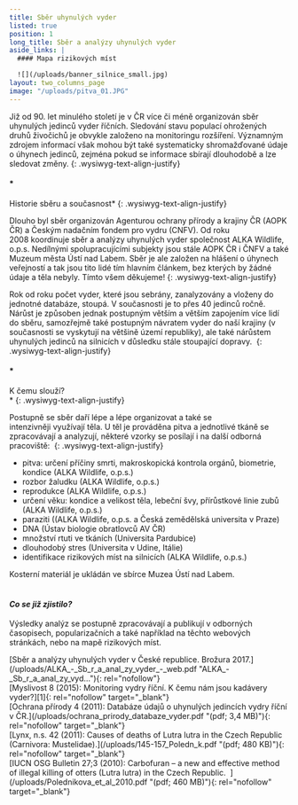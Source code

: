 ```yaml
---
title: Sběr uhynulých vyder
listed: true
position: 1
long_title: Sběr a analýzy uhynulých vyder
aside_links: |
  #### Mapa rizikových míst

  ![](/uploads/banner_silnice_small.jpg)
layout: two_columns_page
image: "/uploads/pitva_01.JPG"
---
```

Již od 90. let minulého století je v ČR více či méně organizován sběr
uhynulých jedinců vyder říčních. Sledování stavu populací ohrožených
druhů živočichů je obvykle založeno na monitoringu rozšíření. Významným
zdrojem informací však mohou být také systematicky shromažďované údaje o
úhynech jedinců, zejména pokud se informace sbírají dlouhodobě a lze
sledovat změny.
{: .wysiwyg-text-align-justify}

#### *<span class="wysiwyg-font-size-medium">  
Historie sběru a současnost</span>*
{: .wysiwyg-text-align-justify}

Dlouho byl sběr organizován Agenturou ochrany přírody a krajiny ČR (AOPK
ČR) a Českým nadačním fondem pro vydru (CNFV). Od roku 2008 koordinuje
sběr a analýzy uhynulých vyder společnost ALKA Wildlife, o.p.s.
Nedílnými spolupracujícími subjekty jsou stále AOPK ČR i ČNFV a také
Muzeum města Ústí nad Labem. Sběr je ale založen na hlášení o úhynech
veřejností a tak jsou tito lidé tím hlavním článkem, bez kterých by
žádné údaje a těla nebyly. Tímto všem děkujeme!
{: .wysiwyg-text-align-justify}

Rok od roku počet vyder, které jsou sebrány, zanalyzovány a vloženy do
jednotné databáze, stoupá. V současnosti je to přes 40 jedinců ročně.
Nárůst je způsoben jednak postupným větším a větším zapojením více lidí
do sběru, samozřejmě také postupným návratem vyder do naší krajiny (v
současnosti se vyskytují na většině území republiky), ale také nárůstem
uhynulých jedinců na silnicích v důsledku stále stoupající dopravy. 
{: .wysiwyg-text-align-justify}

#### *<span class="wysiwyg-font-size-medium">  
K čemu slouží?  
</span>*
{: .wysiwyg-text-align-justify}

Postupně se sběr daří lépe a lépe organizovat a také se
intenzivněji využívají těla. U těl je prováděna pitva a jednotlivé tkáně
se zpracovávají a analyzují, některé vzorky se posílají i na další
odborná pracoviště: 
{: .wysiwyg-text-align-justify}



* pitva: určení příčiny smrti, makroskopická kontrola orgánů, biometrie,
  kondice (ALKA Wildlife, o.p.s.)
* rozbor žaludku (ALKA Wildlife, o.p.s.)
* reprodukce (ALKA Wildlife, o.p.s.)
* určení věku: kondice a velikost těla, lebeční švy, přírůstkové linie
  zubů (ALKA Wildlife, o.p.s.)
* paraziti ((ALKA Wildlife, o.p.s. a Česká zemědělská universita v
  Praze)
* DNA (Ústav biologie obratlovců AV ČR)
* množství rtuti ve tkáních (Universita Pardubice)
* dlouhodobý stres (Universita v Udine, Itálie)
* identifikace rizikových míst na silnicích (ALKA Wildlife, o.p.s.)

   
Kosterní materiál je ukládán ve sbírce Muzea Ústí nad Labem.  
*<span class="wysiwyg-font-size-medium">  
</span>*

####  *<span class="wysiwyg-font-size-medium">Co se již zjistilo?</span>*  
 

 Výsledky analýz se postupně zpracovávají a publikují v odborných časopisech, popularizačních a také například na těchto webových stránkách, nebo na mapě rizikových míst.<div>

</div>

<div>
[Sběr a analýzy uhynulých vyder v České republice. Brožura
2017.](/uploads/ALKA_-_Sb_r_a_anal_zy_vyder_-_web.pdf
"ALKA_-_Sb_r_a_anal_zy_vyd..."){: rel="nofollow"}
</div>

<div>

<div>
<div>
[Myslivost 8 (2015): Monitoring vydry říční. K čemu nám jsou kadávery
vyder?][1]{: rel="nofollow" target="_blank"}
</div>
<div>

</div>
<div>
[Ochrana přírody 4 (2011): Databáze údajů o uhynulých jedincích vydry
říční v ČR.](/uploads/ochrana_prirody_databaze_vyder.pdf "(pdf; 3,4
MB)"){: rel="nofollow" target="_blank"}
</div>
<div>

</div>
<div>
[Lynx, n.s. 42 (2011): Causes of deaths of Lutra lutra in the Czech
Republic (Carnivora: Mustelidae).](/uploads/145-157_Poledn_k.pdf "(pdf;
480 KB)"){: rel="nofollow" target="_blank"}
</div>
<div>

</div>
<div>
[IUCN OSG Bulletin 27;3 (2010): Carbofuran – a new and effective method
of illegal killing of otters (Lutra lutra) in the Czech Republic.
 ](/uploads/Polednikova_et_al_2010.pdf "(pdf; 460 MB)"){: rel="nofollow"
target="_blank"}
</div>
</div>
</div>



[1]: http://myslivost.cz/Casopis-Myslivost/Myslivost/2015/Srpen-2015/Monitoring-vydry-ricni-K-cemu-nam-jsou-kadavery-v "Link: http://myslivost.cz/Casopis-Myslivost/Myslivost/2015/Srpen-2015/Monitoring-vydry-ricni-K-cemu-nam-jsou-kadavery-v"
